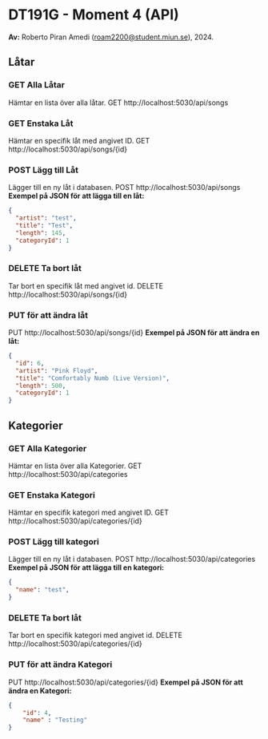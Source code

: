 # DT191G - Moment 4 (API)
**Av:** Roberto Piran Amedi (roam2200@student.miun.se), 2024.

## Låtar

### GET Alla Låtar
Hämtar en lista över alla låtar.
GET http://localhost:5030/api/songs

### GET Enstaka Låt
Hämtar en specifik låt med angivet ID.
GET http://localhost:5030/api/songs/{id}

### POST Lägg till Låt
Lägger till en ny låt i databasen.
POST http://localhost:5030/api/songs
**Exempel på JSON för att lägga till en låt:**
```json
{
  "artist": "test",
  "title": "Test",
  "length": 145,
  "categoryId": 1
}
 ```

### DELETE Ta bort låt
Tar bort en specifik låt med angivet id. 
DELETE http://localhost:5030/api/songs/{id}

### PUT för att ändra låt
PUT http://localhost:5030/api/songs/{id}
**Exempel på JSON för att ändra en låt:**
```json
{
  "id": 6,
  "artist": "Pink Floyd",
  "title": "Comfortably Numb (Live Version)",
  "length": 500,
  "categoryId": 1
}

 ```

## Kategorier

### GET Alla Kategorier
Hämtar en lista över alla Kategorier.
GET http://localhost:5030/api/categories

### GET Enstaka Kategori
Hämtar en specifik kategori med angivet ID.
GET http://localhost:5030/api/categories/{id}

### POST Lägg till kategori
Lägger till en ny låt i databasen.
POST http://localhost:5030/api/categories
**Exempel på JSON för att lägga till en kategori:**
```json
{
  "name": "test",
}
 ```

### DELETE Ta bort låt
Tar bort en specifik kategori med angivet id. 
DELETE http://localhost:5030/api/categories/{id}

### PUT för att ändra Kategori
PUT http://localhost:5030/api/categories/{id}
**Exempel på JSON för att ändra en Kategori:**
```json
{
    "id": 4,
    "name" : "Testing"
}

 ```